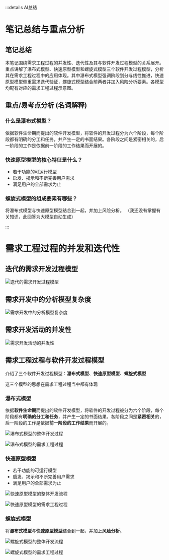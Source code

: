 :::details AI总结



# 笔记总结与重点分析
## 笔记总结
本笔记围绕需求工程过程的并发性、迭代性及其与软件开发过程模型的关系展开。重点讲解了瀑布式模型、快速原型模型和螺旋式模型三个软件开发过程模型，分析其在需求工程过程中的应用体现。其中瀑布式模型强调阶段划分与线性推进，快速原型模型侧重需求迭代验证，螺旋式模型结合前两者并加入风险分析要素。各模型均配有对应的需求工程过程示意图。

## 重点/易考点分析 (名词解释)

### 什么是瀑布式模型？
依据软件生命期而提出的软件开发模型，将软件的开发过程分为六个阶段，每个阶段都有明确的分工和任务，并产生一定的书面结果。各阶段之间是紧密相关的，后一阶段的工作是依据前一阶段的工作结果而开展的。

### 快速原型模型的核心特征是什么？
- 若干功能的可运行模型
- 启发、揭示和不断完善用户需求
- 满足用户的全部需求为止

### 螺旋式模型的组成要素有哪些？
将瀑布式模型与快速原型模型结合到一起，并加上风险分析。
（我还没有掌握有关知识，此回答为大模型自动生成）

:::

# 需求工程过程的并发和迭代性

## 迭代的需求开发过程模型 
![迭代的需求开发过程模型](imgs/QQ_1745153964202.png)

## 需求开发中的分析模型复杂度
![需求开发中的分析模型复杂度](imgs/QQ_1745201265191.png)

## 需求开发活动的并发性
![需求开发活动的并发性](imgs/QQ_1745201215156.png)

## 需求工程过程与软件开发过程模型

介绍了三个软件开发过程模型：**瀑布式模型**、**快速原型模型**、**螺旋式模型**

这三个模型的思想在需求工程过程当中都有体现

### 瀑布式模型
依据**软件生命期**而提出的软件开发模型，将软件的开发过程被分为六个阶段，每个阶段都有**明确的分工和任务**，并产生一定的书面结果。各阶段之间是**紧密相关**的，后一阶段的工作是依据**前一阶段的工作结果**而开展的。

![瀑布式模型的整体开发过程](imgs/QQ_1745201872073.png)

![瀑布式模型的需求工程过程](imgs/QQ_1745153364605.png)


### 快速原型模型

- 若干功能的可运行模型
- 启发、揭示和不断完善用户需求
- 满足用户的全部需求为止

![快速原型模型的整体开发流程](imgs/QQ_1745202081976.png)

![快速原型模型的需求工程过程](imgs/QQ_1745202262899.png)

### 螺旋式模型
将**瀑布式模型**与**快速原型模型**结合到一起，并加上**风险分析**。

![螺旋式模型的整体开发流程](imgs/QQ_1745202759662.png)

![螺旋式模型的需求工程过程](imgs/QQ_1745203209099.png)

